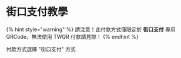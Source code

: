 # 街口支付教學

{% hint style="warning" %}
請注意！此付款方式僅限定於 **街口支付** 專用 QRCode，無法使用 TWQR 付款請見諒！
{% endhint %}

付款方式選擇 "街口支付" 方式
